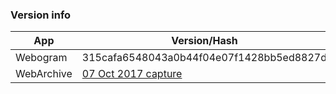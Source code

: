 ### Version info
App|Version/Hash|Date
---|---|---
Webogram|315cafa6548043a0b44f04e07f1428bb5ed8827d|29.09.14
WebArchive|[07 Oct 2017 capture](http://web.archive.org/web/20141007100636/https://core.telegram.org/schema)|n/a
